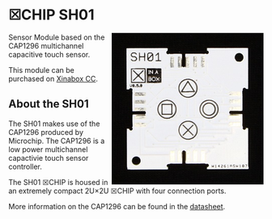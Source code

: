 # ☒CHIP SH01
<img src="extras/SH01 V0.5.0.JPG" width="300" align="right">
Sensor Module based on the CAP1296 multichannel capacitive touch sensor.

This module can be purchased on [Xinabox CC](https://xinabox.cc/products/SH01/).

## About the SH01
The SH01 makes use of the CAP1296 produced by Microchip. The CAP1296 is a low power multichannel capactivie touch sensor controller.

The SH01 ☒CHIP is housed in an extremely compact 2U×2U ☒CHIP with four connection ports.

More information on the CAP1296 can be found in the [datasheet](http://ww1.microchip.com/downloads/en/DeviceDoc/00001569B.pdf).

